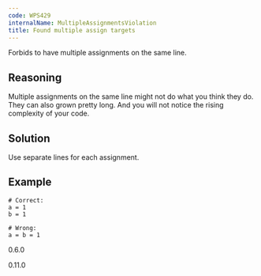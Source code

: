 ```yaml
---
code: WPS429
internalName: MultipleAssignmentsViolation
title: Found multiple assign targets
---
```


Forbids to have multiple assignments on the same line.

## Reasoning
Multiple assignments on the same line might not do what you think
they do. They can also grown pretty long. And you will not notice
the rising complexity of your code.

## Solution
Use separate lines for each assignment.

## Example

    # Correct:
    a = 1
    b = 1
    
    # Wrong:
    a = b = 1

<div class="versionadded">

0.6.0

</div>

<div class="versionchanged">

0.11.0

</div>